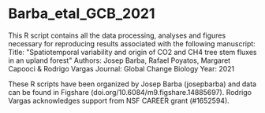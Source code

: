 # Barba_etal_GCB_2021
This R script contains all the data processing, analyses and figures necessary for reproducing results associated with the following manuscript:
Title: "Spatiotemporal variability and origin of CO2 and CH4 tree stem fluxes in an upland forest" 
Authors: Josep Barba, Rafael Poyatos, Margaret Capooci & Rodrigo Vargas
Journal: Global Change Biology
Year: 2021 

These R scripts have been organized by Josep Barba (josepbarba) and data can be found in Figshare (doi.org/10.6084/m9.figshare.14885697). Rodrigo Vargas acknowledges support from NSF CAREER grant (#1652594).

